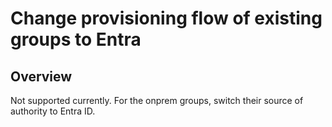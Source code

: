 #  Change provisioning flow of existing groups to Entra

## Overview

Not supported currently. For the onprem groups, switch their source of authority to Entra ID.
